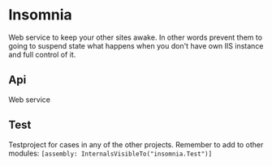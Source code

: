 # Insomnia
Web service to keep your other sites awake. In other words prevent them
to going to suspend state what happens when you don't have own IIS instance
and full control of it.

## Api
Web service

## Test
Testproject for cases in any of the other projects.
Remember to add to other modules:
`[assembly: InternalsVisibleTo("insomnia.Test")]`
